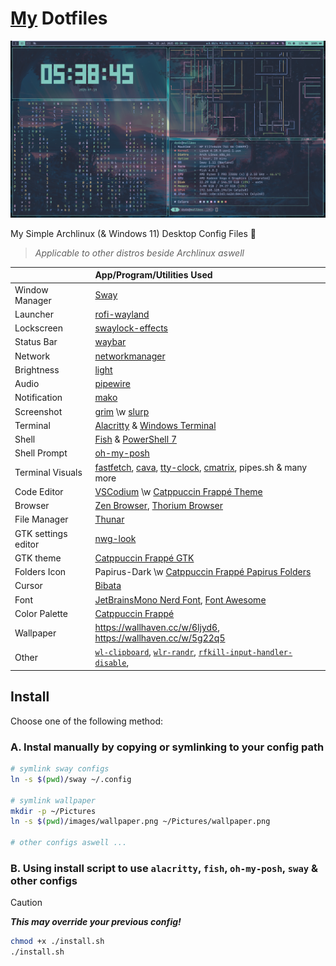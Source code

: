 # [My](https://github.com/ikhsan3adi) Dotfiles

![Preview](preview.png)

My Simple Archlinux (& Windows 11) Desktop Config Files 🍚

> _Applicable to other distros beside Archlinux aswell_

|                     | App/Program/Utilities Used                                                                                                                                                                                                      |
| :------------------ | :------------------------------------------------------------------------------------------------------------------------------------------------------------------------------------------------------------------------------ |
| Window Manager      | [Sway](https://swaywm.org/)                                                                                                                                                                                                     |
| Launcher            | [rofi-wayland](https://github.com/lbonn/rofi)                                                                                                                                                                                   |
| Lockscreen          | [swaylock-effects](https://github.com/mortie/swaylock-effects)                                                                                                                                                                  |
| Status Bar          | [waybar](https://github.com/Alexays/Waybar)                                                                                                                                                                                     |
| Network             | [networkmanager](https://archlinux.org/packages/?name=networkmanager)                                                                                                                                                           |
| Brightness          | [light](https://gitlab.com/dpeukert/light)                                                                                                                                                                                      |
| Audio               | [pipewire](https://pipewire.org/)                                                                                                                                                                                               |
| Notification        | [mako](https://github.com/emersion/mako)                                                                                                                                                                                        |
| Screenshot          | [grim](https://gitlab.freedesktop.org/emersion/grim) \w [slurp](https://github.com/emersion/slurp)                                                                                                                              |
| Terminal            | [Alacritty](https://github.com/alacritty/alacritty) & [Windows Terminal](https://github.com/microsoft/terminal)                                                                                                                 |
| Shell               | [Fish](https://fishshell.com/) & [PowerShell 7](https://github.com/PowerShell/PowerShell)                                                                                                                                       |
| Shell Prompt        | [oh-my-posh](https://ohmyposh.dev/)                                                                                                                                                                                             |
| Terminal Visuals    | [fastfetch](https://github.com/fastfetch-cli/fastfetch/), [cava](https://github.com/karlstav/cava), [tty-clock](https://github.com/xorg62/tty-clock), [cmatrix](https://github.com/abishekvashok/cmatrix), pipes.sh & many more |
| Code Editor         | [VSCodium](https://vscodium.com/) \w [Catppuccin Frappé Theme](https://marketplace.visualstudio.com/items?itemName=Catppuccin.catppuccin-vsc-pack)                                                                              |
| Browser             | [Zen Browser](https://zen-browser.app/), [Thorium Browser](https://thorium.rocks/)                                                                                                                                              |
| File Manager        | [Thunar](https://docs.xfce.org/xfce/thunar/start)                                                                                                                                                                               |
| GTK settings editor | [nwg-look](https://github.com/nwg-piotr/nwg-look)                                                                                                                                                                               |
| GTK theme           | [Catppuccin Frappé GTK](https://github.com/catppuccin/gtk/blob/main/docs/USAGE.md)                                                                                                                                              |
| Folders Icon        | Papirus-Dark \w [Catppuccin Frappé Papirus Folders](https://github.com/catppuccin/papirus-folders)                                                                                                                              |
| Cursor              | [Bibata](https://github.com/ful1e5/Bibata_Cursor)                                                                                                                                                                               |
| Font                | [JetBrainsMono Nerd Font](https://www.nerdfonts.com/font-downloads), [Font Awesome](https://archlinux.org/packages/extra/any/otf-font-awesome/)                                                                                 |
| Color Palette       | [Catppuccin Frappé](https://catppuccin.com/palette/)                                                                                                                                                                            |
| Wallpaper           | <https://wallhaven.cc/w/6ljyd6>, <https://wallhaven.cc/w/5g22q5>                                                                                                                                                                |
| Other               | [`wl-clipboard`](https://github.com/bugaevc/wl-clipboard), [`wlr-randr`](https://gitlab.freedesktop.org/emersion/wlr-randr), [`rfkill-input-handler-disable`](https://github.com/devkev/rfkill-input-handler-disable),          |

## Install

Choose one of the following method:

### A. Instal manually by copying or symlinking to your config path

```sh
# symlink sway configs
ln -s $(pwd)/sway ~/.config

# symlink wallpaper
mkdir -p ~/Pictures
ln -s $(pwd)/images/wallpaper.png ~/Pictures/wallpaper.png

# other configs aswell ...
```

### B. Using install script to use `alacritty`, `fish`, `oh-my-posh`, `sway` & other configs

> [!CAUTION]
> _**This may override your previous config!**_
>
> ```sh
> chmod +x ./install.sh
> ./install.sh
> ```
